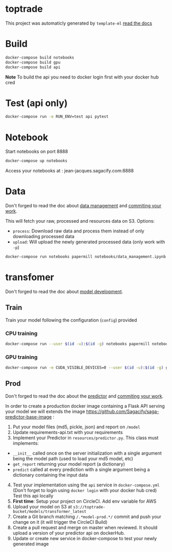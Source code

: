 # toptrade

This project was automaticly generated by `template-ml` [read the docs](https://github.com/Sagacify/template-ml)

# Build

```sh
docker-compose build notebooks
docker-compose build gpu
docker-compose build api
```

**Note** To build the api you need to docker login first with your docker hub cred

# Test (api only)

```sh
docker-compose run -e RUN_ENV=test api pytest
```

# Notebook

Start notebooks on port 8888

```sh
docker-compose up notebooks
```

Access your notebooks at : jean-jacques.sagacify.com:8888

# Data

Don't forged to read the doc about [data management](https://github.com/Sagacify/template-ml#data-management) and [commiting your work](https://github.com/Sagacify/template-ml#commit-your-work).

This will fetch your raw, processed and resources data on S3.
Options:

- `process`: Download raw data and process them instead of only downloading processed data
- `upload`: Will upload the newly generated processed data (only work with `-p`)

```sh
docker-compose run notebooks papermill notebooks/data_management.ipynb notebooks/data_management_out.ipynb --log-output (-p process True) (-p upload True)
```

# transfomer

Don't forged to read the doc about [model development](https://github.com/Sagacify/template-ml#model-development).

## Train

Train your model following the configuration (`config`) provided

### CPU training
```sh
docker-compose run --user $(id -u):$(id -g) notebooks papermill notebooks/pipeline_transformer.ipynb notebooks/pipeline_transformer_out.ipynb --log-output (-p config config/transformer.json)
```

### GPU training
```sh
docker-compose run -e CUDA_VISIBLE_DEVICES=0 --user $(id -u):$(id -g) gpu papermill notebooks/pipeline_transformer.ipynb notebooks/pipeline_transformer_out.ipynb --log-output (-p config config/transformer.json)
```


## Prod

Don't forged to read the doc about the [predictor](https://github.com/Sagacify/template-ml#predictor) and [commiting your work](https://github.com/Sagacify/template-ml#commit-your-work).

In order to create a production docker image containing a Flask API serving your model we will extends the image https://github.com/Sagacify/saga-predictor-base-image :


1. Put your model files (md5, pickle, json) and report on `/model`
2. Update requirements-api.txt with your requirements
3. Implement your Predictor in `resources/predictor.py`. This class must implements:
  - `__init__` called once on the server initialization with a single argument being the model path (used to load your md5 model, etc)
  - `get_report` returning your model report (a dictionary)
  - `predict` called at every prediction with a single argument being a dictionary containing the input data
4. Test your implementation using the `api` service in `docker-compose.yml` (Don't forget to login using `docker login` with your docker hub cred) Test this api locally
5. **First time**: Setup your project on CircleCI. Add env variable for AWS
6. Upload your model on S3 at `s3://toptrade-bucket/models/transformer_latest`
7. Create a Git branch matching `/.*model-prod.*/` commit and push your change on it (it will trigger the CircleCI Build)
8. Create a pull request and merge on master when reviewed. It should upload a version of your predictor api on dockerHub.
9. Update or create new service in docker-compose to test your newly generated image
